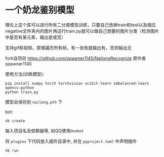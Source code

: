 # 一个奶龙鉴别模型
理论上这个库可以进行所有二分类模型训练，只要自己改掉train和test以及相应negative文件夹内的图片再运行train.py就可以做自己想要的图片分类（检测图片中是否有某元素，输出是或否）

支持gif和视频，原理遍历所有帧，有一张有就输出有，否则输出无

fork自项目 https://github.com/spawner1145/NailongRecognize 原作者spawner1145

使用方法(训练模型):

```
pip install numpy torch torchvision scikit-learn imbalanced-learn opencv-python
python train.py
```

模型会保存到 `nailong.pth` 下

bot:

```
nb create
```

输入项目名及依赖器等, 如QQ使用`Onebot`

将 `plugins` 下代码放入插件目录中, 并在 `pyproject.toml` 中声明插件

```
nb run
```


